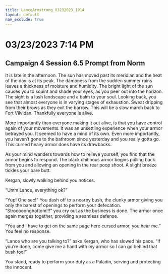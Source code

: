 ```yaml
---
title: LanceArmstrong_03232023_1914
layout: default
nav_exclude: true
---
```


# 03/23/2023 7:14 PM
## Campaign 4 Session 6.5 Prompt from Norm

It is late in the afternoon.  The sun has moved past its meridian and the heat of the day is at its peak.  The dampness from the sudden summer rains leaves a thickness of moisture and humidity.  The bright light of the sun causes you to squint and shade your eyes, as you peer out into the horizon. The sight is a lush landscape and a balm to your soul.  Looking back, you see that almost everyone is in varying stages of exhaustion.  Sweat dripping from their brows as they exit the barrow.  This will be a slow march back to Fort Vilvidan.  Thankfully everyone is alive.

More importantly than everyone making it out alive, is that you have control again of your movements.  It was an unsettling experience when your armor betrayed you.  It seemed to have a mind of its own.  Even more importantly, you haven’t gone to the bathroom since yesterday and you really gotta go.  This cursed heavy armor does have its drawbacks.

As your mind wanders towards how to relieve yourself, you find that the armor begins to respond.  The black chitinous armor begins pulling back from you and allowing an opening in the rear poop shoot.  A slight breeze tickles your bare butt.

Kergan, slowly walking behind you notices.

“Umm Lance, everything ok?”

“Yup! One sec!”  You dash off to a nearby bush, the clunky armor giving you only the barest of openings to perform your defecation.  “Strooooongbottom!!!” you cry out as the business is done.  The armor once again merges together, providing a seamless defense.

“You and I have to get on the same page here cursed armor, you hear me.” You feel no response.

“Lance who are you talking to?” asks Kergan, who has slowed his pace.  “If you’re done, come give me a hand with my armor so I can go behind that bush too!”

You stand, ready to perform your duty as a Paladin, serving and protecting the innocent.